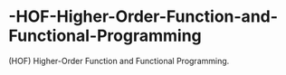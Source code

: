 # -HOF-Higher-Order-Function-and-Functional-Programming
(HOF) Higher-Order Function and Functional Programming.
